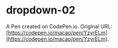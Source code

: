 # dropdown-02

A Pen created on CodePen.io. Original URL: [https://codepen.io/macao/pen/YzyrELm](https://codepen.io/macao/pen/YzyrELm).


